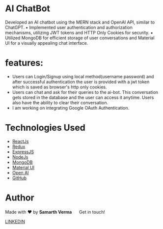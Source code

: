 # AI ChatBot
Developed an AI chatbot using the MERN stack and OpenAI API, similar to ChatGPT.
▪ Implemented user authentication and authorization mechanisms, utilizing JWT tokens and HTTP Only Cookies for
security.
▪ Utilized MongoDB for efficient storage of user conversations and Material UI for a visually appealing chat interface.

# features:
- Users can Login/Signup using local method(username password) and after successful authentication the user is provided with a jwt token which is saved as browser's http only cookies.
- Users can chat and ask for their queries to the ai-bot. This conversation gets stored in the database and the user can access it anytime. Users also have the ability to clear their conversation.
- I am working on integrating Google OAuth Authentication.

# Technologies Used

- [ReactJs](https://reactjs.org/)
- [Redux](https://redux.js.org/)
- [ExpressJS](https://expressjs.com/)
- [NodeJs](https://nodejs.org/en/learn/getting-started/introduction-to-nodejs)
- [MongoDB](https://www.mongodb.com/docs/)
- [Material UI](https://mui.com/material-ui/)
- [Open AI](https://openai.com/)
- [GitHub](http://github.com)

# Author

Made with ❤️ by <b>Samarth Verma</b> <img src="https://raw.githubusercontent.com/MartinHeinz/MartinHeinz/master/wave.gif" width="16px"> Get in touch!

[LINKEDIN](https://www.linkedin.com/in/samarth2804/)
